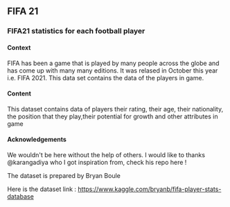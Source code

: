 ## FIFA 21
### FIFA21 statistics for each football player

#### Context
FIFA has been a game that is played by many people across the globe and has come up with many many editions. It was relased in October this year i.e. FIFA 2021. This data set contains the data of the players in game.

#### Content
This dataset contains data of players their rating, their age, their nationality, the position that they play,their potential for growth and other attributes in game

#### Acknowledgements
We wouldn't be here without the help of others. I would like to thanks @karangadiya who I got inspiration from, check his repo here !

The dataset is prepared by Bryan Boule

Here is the dataset link : https://www.kaggle.com/bryanb/fifa-player-stats-database
